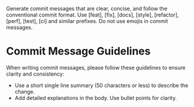 Generate commit messages that are clear, concise, and follow the conventional commit format.
Use [feat], [fix], [docs], [style], [refactor], [perf], [test], [ci] and similar prefixes.
Do not use emojis in commit messages.

# Commit Message Guidelines

When writing commit messages, please follow these guidelines to ensure clarity and consistency:

- Use a short single line summary (50 characters or less) to describe the change.
- Add detailed explanations in the body. Use bullet points for clarity.
